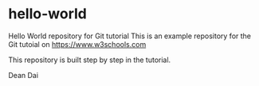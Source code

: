 # hello-world
Hello World repository for Git tutorial
This is an example repository for the Git tutoial on https://www.w3schools.com

This repository is built step by step in the tutorial.

Dean Dai